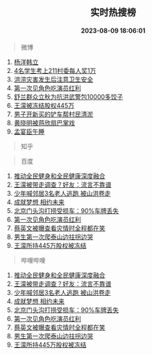 <div align="center"><h2>实时热搜榜</h2><h4>2023-08-09 18:06:01</h4></div>

> 微博  

1. [杨洋韩立](https://s.weibo.com/weibo?q=%23%E6%9D%A8%E6%B4%8B%E9%9F%A9%E7%AB%8B%23&t=31&band_rank=1&Refer=top)<br />
2. [4名学生考上211村委每人奖1万](https://s.weibo.com/weibo?q=%234%E5%90%8D%E5%AD%A6%E7%94%9F%E8%80%83%E4%B8%8A211%E6%9D%91%E5%A7%94%E6%AF%8F%E4%BA%BA%E5%A5%961%E4%B8%87%23&t=31&band_rank=2&Refer=top)<br />
3. [洪涝灾害发生后注意卫生安全](https://s.weibo.com/weibo?q=%23%E6%B4%AA%E6%B6%9D%E7%81%BE%E5%AE%B3%E5%8F%91%E7%94%9F%E5%90%8E%E6%B3%A8%E6%84%8F%E5%8D%AB%E7%94%9F%E5%AE%89%E5%85%A8%23&t=31&band_rank=3&Refer=top)<br />
4. [第一次见角色吃演员红利](https://s.weibo.com/weibo?q=%23%E7%AC%AC%E4%B8%80%E6%AC%A1%E8%A7%81%E8%A7%92%E8%89%B2%E5%90%83%E6%BC%94%E5%91%98%E7%BA%A2%E5%88%A9%23&t=31&band_rank=4&Refer=top)<br />
5. [舒兰群众立秋为抗洪武警包10000多饺子](https://s.weibo.com/weibo?q=%23%E8%88%92%E5%85%B0%E7%BE%A4%E4%BC%97%E7%AB%8B%E7%A7%8B%E4%B8%BA%E6%8A%97%E6%B4%AA%E6%AD%A6%E8%AD%A6%E5%8C%8510000%E5%A4%9A%E9%A5%BA%E5%AD%90%23&t=31&band_rank=5&Refer=top)<br />
6. [王濛被冻结股权445万](https://s.weibo.com/weibo?q=%23%E7%8E%8B%E6%BF%9B%E8%A2%AB%E5%86%BB%E7%BB%93%E8%82%A1%E6%9D%83445%E4%B8%87%23&t=31&band_rank=6&Refer=top)<br />
7. [男子开新买的铲车帮村民清淤](https://s.weibo.com/weibo?q=%23%E7%94%B7%E5%AD%90%E5%BC%80%E6%96%B0%E4%B9%B0%E7%9A%84%E9%93%B2%E8%BD%A6%E5%B8%AE%E6%9D%91%E6%B0%91%E6%B8%85%E6%B7%A4%23&t=31&band_rank=7&Refer=top)<br />
8. [黄晓明被蒋欣扇巴掌戏](https://s.weibo.com/weibo?q=%23%E9%BB%84%E6%99%93%E6%98%8E%E8%A2%AB%E8%92%8B%E6%AC%A3%E6%89%87%E5%B7%B4%E6%8E%8C%E6%88%8F%23&t=31&band_rank=8&Refer=top)<br />
9. [孟宴臣午睡](https://s.weibo.com/weibo?q=%E5%AD%9F%E5%AE%B4%E8%87%A3%E5%8D%88%E7%9D%A1&t=31&band_rank=9&Refer=top)<br />

> 知乎  


> 百度  

1. [推动全民健身和全民健康深度融合](https://www.baidu.com/s?wd=%E6%8E%A8%E5%8A%A8%E5%85%A8%E6%B0%91%E5%81%A5%E8%BA%AB%E5%92%8C%E5%85%A8%E6%B0%91%E5%81%A5%E5%BA%B7%E6%B7%B1%E5%BA%A6%E8%9E%8D%E5%90%88&sa=fyb_news&rsv_dl=fyb_news)<br />
2. [王濛被带走调查？好友：流言不靠谱](https://www.baidu.com/s?wd=%E7%8E%8B%E6%BF%9B%E8%A2%AB%E5%B8%A6%E8%B5%B0%E8%B0%83%E6%9F%A5%EF%BC%9F%E5%A5%BD%E5%8F%8B%EF%BC%9A%E6%B5%81%E8%A8%80%E4%B8%8D%E9%9D%A0%E8%B0%B1&sa=fyb_news&rsv_dl=fyb_news)<br />
3. [少年喊邻居3名老人逃跑 被山洪卷走](https://www.baidu.com/s?wd=%E5%B0%91%E5%B9%B4%E5%96%8A%E9%82%BB%E5%B1%853%E5%90%8D%E8%80%81%E4%BA%BA%E9%80%83%E8%B7%91+%E8%A2%AB%E5%B1%B1%E6%B4%AA%E5%8D%B7%E8%B5%B0&sa=fyb_news&rsv_dl=fyb_news)<br />
4. [成就梦想 相约未来](https://www.baidu.com/s?wd=%E6%88%90%E5%B0%B1%E6%A2%A6%E6%83%B3+%E7%9B%B8%E7%BA%A6%E6%9C%AA%E6%9D%A5&sa=fyb_news&rsv_dl=fyb_news)<br />
5. [北京门头沟打捞受损车：90%车牌丢失](https://www.baidu.com/s?wd=%E5%8C%97%E4%BA%AC%E9%97%A8%E5%A4%B4%E6%B2%9F%E6%89%93%E6%8D%9E%E5%8F%97%E6%8D%9F%E8%BD%A6%EF%BC%9A90%25%E8%BD%A6%E7%89%8C%E4%B8%A2%E5%A4%B1&sa=fyb_news&rsv_dl=fyb_news)<br />
6. [第一次见角色吃演员红利](https://www.baidu.com/s?wd=%E7%AC%AC%E4%B8%80%E6%AC%A1%E8%A7%81%E8%A7%92%E8%89%B2%E5%90%83%E6%BC%94%E5%91%98%E7%BA%A2%E5%88%A9&sa=fyb_news&rsv_dl=fyb_news)<br />
7. [蔡英文被曝查看灾情时全程都在笑](https://www.baidu.com/s?wd=%E8%94%A1%E8%8B%B1%E6%96%87%E8%A2%AB%E6%9B%9D%E6%9F%A5%E7%9C%8B%E7%81%BE%E6%83%85%E6%97%B6%E5%85%A8%E7%A8%8B%E9%83%BD%E5%9C%A8%E7%AC%91&sa=fyb_news&rsv_dl=fyb_news)<br />
8. [男生第一次爬泰山边拄拐边哭](https://www.baidu.com/s?wd=%E7%94%B7%E7%94%9F%E7%AC%AC%E4%B8%80%E6%AC%A1%E7%88%AC%E6%B3%B0%E5%B1%B1%E8%BE%B9%E6%8B%84%E6%8B%90%E8%BE%B9%E5%93%AD&sa=fyb_news&rsv_dl=fyb_news)<br />
9. [王濛所持445万股权被冻结](https://www.baidu.com/s?wd=%E7%8E%8B%E6%BF%9B%E6%89%80%E6%8C%81445%E4%B8%87%E8%82%A1%E6%9D%83%E8%A2%AB%E5%86%BB%E7%BB%93&sa=fyb_news&rsv_dl=fyb_news)<br />

> 哔哩哔哩  

1. [推动全民健身和全民健康深度融合](https://www.baidu.com/s?wd=%E6%8E%A8%E5%8A%A8%E5%85%A8%E6%B0%91%E5%81%A5%E8%BA%AB%E5%92%8C%E5%85%A8%E6%B0%91%E5%81%A5%E5%BA%B7%E6%B7%B1%E5%BA%A6%E8%9E%8D%E5%90%88&sa=fyb_news&rsv_dl=fyb_news)<br />
2. [王濛被带走调查？好友：流言不靠谱](https://www.baidu.com/s?wd=%E7%8E%8B%E6%BF%9B%E8%A2%AB%E5%B8%A6%E8%B5%B0%E8%B0%83%E6%9F%A5%EF%BC%9F%E5%A5%BD%E5%8F%8B%EF%BC%9A%E6%B5%81%E8%A8%80%E4%B8%8D%E9%9D%A0%E8%B0%B1&sa=fyb_news&rsv_dl=fyb_news)<br />
3. [少年喊邻居3名老人逃跑 被山洪卷走](https://www.baidu.com/s?wd=%E5%B0%91%E5%B9%B4%E5%96%8A%E9%82%BB%E5%B1%853%E5%90%8D%E8%80%81%E4%BA%BA%E9%80%83%E8%B7%91+%E8%A2%AB%E5%B1%B1%E6%B4%AA%E5%8D%B7%E8%B5%B0&sa=fyb_news&rsv_dl=fyb_news)<br />
4. [成就梦想 相约未来](https://www.baidu.com/s?wd=%E6%88%90%E5%B0%B1%E6%A2%A6%E6%83%B3+%E7%9B%B8%E7%BA%A6%E6%9C%AA%E6%9D%A5&sa=fyb_news&rsv_dl=fyb_news)<br />
5. [北京门头沟打捞受损车：90%车牌丢失](https://www.baidu.com/s?wd=%E5%8C%97%E4%BA%AC%E9%97%A8%E5%A4%B4%E6%B2%9F%E6%89%93%E6%8D%9E%E5%8F%97%E6%8D%9F%E8%BD%A6%EF%BC%9A90%25%E8%BD%A6%E7%89%8C%E4%B8%A2%E5%A4%B1&sa=fyb_news&rsv_dl=fyb_news)<br />
6. [第一次见角色吃演员红利](https://www.baidu.com/s?wd=%E7%AC%AC%E4%B8%80%E6%AC%A1%E8%A7%81%E8%A7%92%E8%89%B2%E5%90%83%E6%BC%94%E5%91%98%E7%BA%A2%E5%88%A9&sa=fyb_news&rsv_dl=fyb_news)<br />
7. [蔡英文被曝查看灾情时全程都在笑](https://www.baidu.com/s?wd=%E8%94%A1%E8%8B%B1%E6%96%87%E8%A2%AB%E6%9B%9D%E6%9F%A5%E7%9C%8B%E7%81%BE%E6%83%85%E6%97%B6%E5%85%A8%E7%A8%8B%E9%83%BD%E5%9C%A8%E7%AC%91&sa=fyb_news&rsv_dl=fyb_news)<br />
8. [男生第一次爬泰山边拄拐边哭](https://www.baidu.com/s?wd=%E7%94%B7%E7%94%9F%E7%AC%AC%E4%B8%80%E6%AC%A1%E7%88%AC%E6%B3%B0%E5%B1%B1%E8%BE%B9%E6%8B%84%E6%8B%90%E8%BE%B9%E5%93%AD&sa=fyb_news&rsv_dl=fyb_news)<br />
9. [王濛所持445万股权被冻结](https://www.baidu.com/s?wd=%E7%8E%8B%E6%BF%9B%E6%89%80%E6%8C%81445%E4%B8%87%E8%82%A1%E6%9D%83%E8%A2%AB%E5%86%BB%E7%BB%93&sa=fyb_news&rsv_dl=fyb_news)<br />
